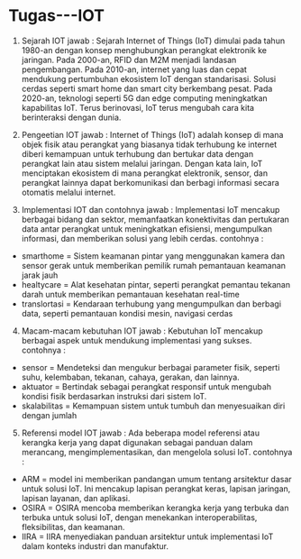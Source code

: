 # Tugas---IOT
1) Sejarah IOT 
   jawab : Sejarah Internet of Things (IoT) dimulai pada tahun 1980-an dengan konsep menghubungkan perangkat elektronik ke jaringan. Pada 2000-an, RFID dan M2M menjadi landasan pengembangan. Pada 2010-an, internet yang luas dan cepat mendukung pertumbuhan ekosistem IoT dengan standarisasi. Solusi cerdas seperti smart home dan smart city berkembang pesat. Pada 2020-an, teknologi seperti 5G dan edge computing meningkatkan kapabilitas IoT. Terus berinovasi, IoT terus mengubah cara kita berinteraksi dengan dunia.

2) Pengeetian IOT
   jawab : Internet of Things (IoT) adalah konsep di mana objek fisik atau perangkat yang biasanya tidak terhubung ke internet diberi kemampuan untuk terhubung dan bertukar data dengan perangkat lain atau sistem melalui jaringan. Dengan kata lain, IoT menciptakan ekosistem di mana perangkat elektronik, sensor, dan perangkat lainnya dapat berkomunikasi dan berbagi informasi secara otomatis melalui internet.

3) Implementasi IOT dan contohnya
   jawab : Implementasi IoT mencakup berbagai bidang dan sektor, memanfaatkan konektivitas dan pertukaran data antar perangkat untuk meningkatkan efisiensi, mengumpulkan informasi, dan memberikan solusi yang lebih cerdas. 
contohnya :
- smarthome = Sistem keamanan pintar yang menggunakan kamera dan sensor gerak untuk memberikan pemilik rumah pemantauan keamanan jarak jauh
- healtycare = Alat kesehatan pintar, seperti perangkat pemantau tekanan darah untuk memberikan pemantauan kesehatan real-time 
- translortasi = Kendaraan terhubung yang mengumpulkan dan berbagi data, seperti pemantauan kondisi mesin, navigasi cerdas

4) Macam-macam kebutuhan IOT
   jawab : Kebutuhan IoT mencakup berbagai aspek untuk mendukung implementasi yang sukses. 
contohnya :
- sensor = Mendeteksi dan mengukur berbagai parameter fisik, seperti suhu, kelembaban, tekanan, cahaya, gerakan, dan lainnya.
- aktuator = Bertindak sebagai perangkat responsif untuk mengubah kondisi fisik berdasarkan instruksi dari sistem IoT.
- skalabilitas = Kemampuan sistem untuk tumbuh dan menyesuaikan diri dengan jumlah

5) Referensi model IOT
   jawab : Ada beberapa model referensi atau kerangka kerja yang dapat digunakan sebagai panduan dalam merancang, mengimplementasikan, dan mengelola solusi IoT. 
contohnya :
- ARM = model ini memberikan pandangan umum tentang arsitektur dasar untuk solusi IoT. Ini mencakup lapisan perangkat keras, lapisan jaringan, lapisan layanan, dan aplikasi.
- OSIRA = OSIRA mencoba memberikan kerangka kerja yang terbuka dan terbuka untuk solusi IoT, dengan menekankan interoperabilitas, fleksibilitas, dan keamanan.
- IIRA = IIRA menyediakan panduan arsitektur untuk implementasi IoT dalam konteks industri dan manufaktur.
